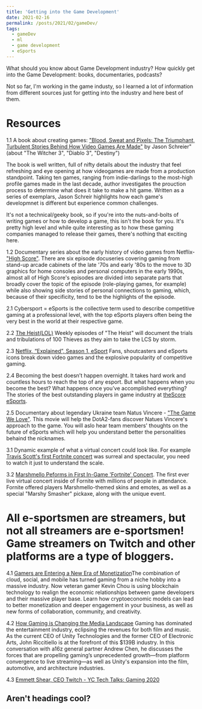 ```yaml
---
title: 'Getting into the Game Development'
date: 2021-02-16
permalink: /posts/2021/02/gameDev/
tags:
  - gameDev
  - ml
  - game development
  - eSports
---
```


What should you know about Game Development industry?
How quickly get into the Game Development: books, documentaries, podcasts?

Not so far, I'm working in the game industy, so I learned a lot of information from different sources just for getting into the industry and here best of them.

Resources
======

1.1 A book about creating games: ["Blood, Sweat and Pixels: The Triumphant, Turbulent Stories Behind How Video Games Are Made"](https://www.amazon.com/Blood-Sweat-Pixels-Triumphant-Turbulent-ebook/dp/B01NAKSWW1) by Jason Schreier" (about "The Witcher 3", "Diablo 3", "Destiny")

The book is well written, full of nifty details about the industry that feel refreshing and eye opening at how videogames are made from a production standpoint. Taking ten games, ranging from indie-darlings to the most-high profile games made in the last decade, author investigates the prouction process to determine what does it take to make a hit game. Written as a series of exemplars, Jason Schreir highlights how each game's developmnet is different but experience common challenges.

It's not a technical/geeky book, so if you're into the nuts-and-bolts of writing games or how to develop a game, this isn't the book for you. It's pretty high level and while quite interesting as to how these gaming companies managed to release their games, there's nothing that exciting here.

1.2 Documentary series about the early history of video games from Netflix- ["High Score"](https://www.netflix.com/kg/title/81019087). There are six episode docuseries covering gaming from stand-up arcade cabinets of the late '70s and early '80s to the move to 3D graphics for home consoles and personal computers in the early 1990s, almost all of High Score's episodes are divided into separate parts that broadly cover the topic of the episode (role-playing games, for example) while also showing side stories of personal connections to gaming, which, because of their specificity, tend to be the highlights of the episode. 


2.1 Cybersport = eSports is the collective term used to describe competitive gaming at a professional level, with the top eSports players often being the very best in the world at their respective game.

2.2 [The Heist(LOL)](https://www.youtube.com/playlist?list=PLXUZHIZE7_chcW4REOhC0Uga5GLjPRtBH&fbclid=IwAR3UxLu3cpFWij_6tSUeLm0u3ZOUwP1wKnm1QViFwfsBNlJ3-4eeiG_l7o4) Weekly episodes of "The Heist" will document the trials and tribulations of 100 Thieves as they aim to take the LCS by storm.

2.3 [Netflix, “Explained”, Season 1, eSport](https://www.netflix.com/title/80216752) Fans, shoutcasters and eSports icons break down video games and the explosive popularity of competitive gaming.

2.4 Becoming the best doesn’t happen overnight. It takes hard work and countless hours to reach the top of any esport. But what happens when you become the best? What happens once you’ve accomplished everything? The stories of the best outstanding players in game industry at [theScore eSports](https://www.youtube.com/playlist?list=PL5aiD_mmsFoikP4hF2BQkmVdjpjrBxNqS&fbclid=IwAR3y5n3aO1dxdRUEN_Y1q-fknJ8II5HLXuoXdeSKCffqDVnEznQkuvhzxys).

2.5 Documentary about legendary Ukraine team Natus Vincere - ["The Game We Love"](https://www.youtube.com/watch?fbclid=IwAR0zBOcLfclPUFbiHzfXXpRTfR2osnzEe6Co8jfhWU6UI5w1_6umMOWO5Nk&v=PcUv1SmHcXg&feature=youtu.be). This movie will help the DotA2-fans discover Natues Vincere's approach to the game. You will aslo hear team members' thoughts on the future of eSports which will help you understand better the personalities behaind the nicknames.

3.1 Dynamic example of what a virtual concert could look like. For example [Travis Scott's first Fortnite concert](https://www.youtube.com/watch?fbclid=IwAR3aW0EuoFjKvsMENUHPydVLUY8nWkOfz5WOg0YKyTAQO4J2rBAZWV4cdQw&v=wYeFAlVC8qU&feature=youtu.be) was surreal and spectacular, you need to watch it just to understand the scale.

3.2 [Marshmello Peforms in First In-Game 'Fortnite' Concert](https://www.youtube.com/watch?fbclid=IwAR3LHjz5EoP1lfn6rwuosppCz1U5HnREHfdES-2M_JDu8RP79J2HhHF1BUY&v=NBsCzN-jfvA&feature=youtu.be). The first ever live virtual concert inside of Fornite with millions of people in attendance. Fornite offered players Marshmello-themed skins and emotes, as well as a special "Marshy Smasher" pickaxe, along with the unique event.


All e-sportsmen are streamers, but not all streamers are e-sportsmen! Game streamers on Twitch and other platforms are a type of bloggers.
======

4.1 [Gamers are Entering a New Era of Monetization](IwAR0m0rQoIC0L1YpOrAIbWpVE7sIBCm0qjWmo3iN0uVLXRLaEmAmdr_G1LgQ)The combination of cloud, social, and mobile has turned gaming from a niche hobby into a massive industry. Now veteran gamer Kevin Chou is using blockchain technology to realign the economic relationships between game developers and their massive player base. Learn how cryptoeconomic models can lead to better monetization and deeper engagement in your business, as well as new forms of collaboration, community, and creativity.

4.2 [How Gaming is Changing the Media Landscape](https://www.youtube.com/watch?fbclid=IwAR0wzSxOoL16SgsPpkNLLbB327GCEZLUA4lFOhohx5k2_kMMkKAapqlp5Bo&v=93mR9DmMwuM&feature=youtu.be) Gaming has dominated the entertainment industry, eclipsing the revenues for both film and music. As the current CEO of Unity Technologies and the former CEO of Electronic Arts, John Riccitiello is at the forefront of this $139B industry. In this conversation with a16z general partner Andrew Chen, he discusses the forces that are propelling gaming’s unprecedented growth—from platform convergence to live streaming—as well as Unity's expansion into the film, automotive, and architecture industries.

4.3 [Emmett Shear, CEO Twitch - YC Tech Talks: Gaming 2020](https://www.youtube.com/watch?fbclid=IwAR3HBEHxyHCAjVXK_NtYyiaSwfi9txMPgogqjlu_ES3xJdr5GBlxbKQxNWQ&v=DxFkaVpIgH4&feature=youtu.be)



Aren't headings cool?
------
